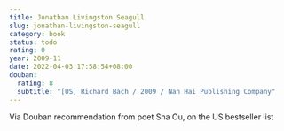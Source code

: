 ```yaml
---
title: Jonathan Livingston Seagull
slug: jonathan-livingston-seagull
category: book
status: todo
rating: 0
year: 2009-11
date: 2022-04-03 17:58:54+08:00
douban:
  rating: 8
  subtitle: "[US] Richard Bach / 2009 / Nan Hai Publishing Company"
---
```


Via Douban recommendation from poet Sha Ou, on the US bestseller list
